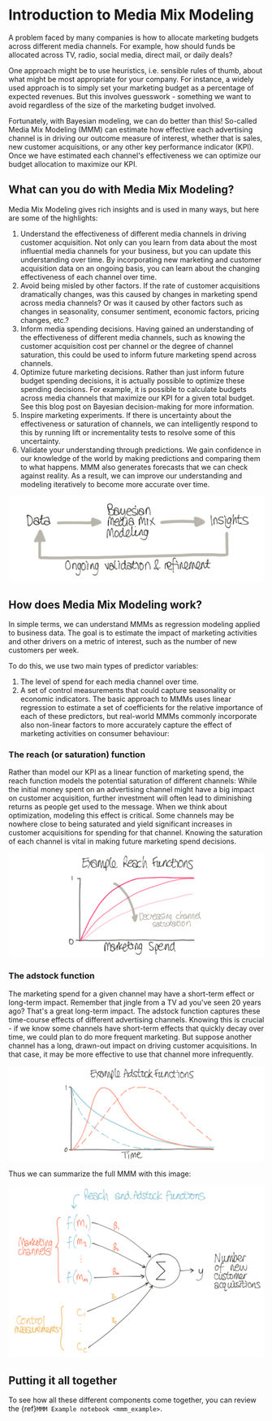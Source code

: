 # Introduction to Media Mix Modeling

A problem faced by many companies is how to allocate marketing budgets across different media channels. For example, how should funds be allocated across TV, radio, social media, direct mail, or daily deals?

One approach might be to use heuristics, i.e. sensible rules of thumb, about what might be most appropriate for your company. For instance, a widely used approach is to simply set your marketing budget as a percentage of expected revenues. But this involves guesswork - something we want to avoid regardless of the size of the marketing budget involved.

Fortunately, with Bayesian modeling, we can do better than this! So-called Media Mix Modeling (MMM) can estimate how effective each advertising channel is in driving our outcome measure of interest, whether that is sales, new customer acquisitions, or any other key performance indicator (KPI). Once we have estimated each channel's effectiveness we can optimize our budget allocation to maximize our KPI.

## What can you do with Media Mix Modeling?

Media Mix Modeling gives rich insights and is used in many ways, but here are some of the highlights:

1. Understand the effectiveness of different media channels in driving customer acquisition. Not only can you learn from data about the most influential media channels for your business, but you can update this understanding over time. By incorporating new marketing and customer acquisition data on an ongoing basis, you can learn about the changing effectiveness of each channel over time.
2. Avoid being misled by other factors. If the rate of customer acquisitions dramatically changes, was this caused by changes in marketing spend across media channels? Or was it caused by other factors such as changes in seasonality, consumer sentiment, economic factors, pricing changes, etc.?
3. Inform media spending decisions. Having gained an understanding of the effectiveness of different media channels, such as knowing the customer acquisition cost per channel or the degree of channel saturation, this could be used to inform future marketing spend across channels.
4. Optimize future marketing decisions. Rather than just inform future budget spending decisions, it is actually possible to optimize these spending decisions. For example, it is possible to calculate budgets across media channels that maximize our KPI for a given total budget. See this blog post on Bayesian decision-making for more information.
5. Inspire marketing experiments. If there is uncertainty about the effectiveness or saturation of channels, we can intelligently respond to this by running lift or incrementality tests to resolve some of this uncertainty.
6. Validate your understanding through predictions. We gain confidence in our knowledge of the world by making predictions and comparing them to what happens. MMM also generates forecasts that we can check against reality. As a result, we can improve our understanding and modeling iteratively to become more accurate over time.

![](bayesian_mmm_workflow2.png)

## How does Media Mix Modeling work?

In simple terms, we can understand MMMs as regression modeling applied to business data. The goal is to estimate the impact of marketing activities and other drivers on a metric of interest, such as the number of new customers per week.

To do this, we use two main types of predictor variables:

1. The level of spend for each media channel over time.
2. A set of control measurements that could capture seasonality or economic indicators.
The basic approach to MMMs uses linear regression to estimate a set of coefficients for the relative importance of each of these predictors, but real-world MMMs commonly incorporate also non-linear factors to more accurately capture the effect of marketing activities on consumer behaviour:

### The reach (or saturation) function

Rather than model our KPI as a linear function of marketing spend, the reach function models the potential saturation of different channels: While the initial money spent on an advertising channel might have a big impact on customer acquisition, further investment will often lead to diminishing returns as people get used to the message. When we think about optimization, modeling this effect is critical. Some channels may be nowhere close to being saturated and yield significant increases in customer acquisitions for spending for that channel. Knowing the saturation of each channel is vital in making future marketing spend decisions.

![](reach-function.png)

### The adstock function

The marketing spend for a given channel may have a short-term effect or long-term impact. Remember that jingle from a TV ad you've seen 20 years ago? That's a great long-term impact. The adstock function captures these time-course effects of different advertising channels. Knowing this is crucial - if we know some channels have short-term effects that quickly decay over time, we could plan to do more frequent marketing. But suppose another channel has a long, drawn-out impact on driving customer acquisitions. In that case, it may be more effective to use that channel more infrequently.

![](adstock_function.png)

Thus we can summarize the full MMM with this image:

![](bayesian_mmm.png)

## Putting it all together

To see how all these different components come together, you can review the {ref}`MMM Example notebook <mmm_example>`.
